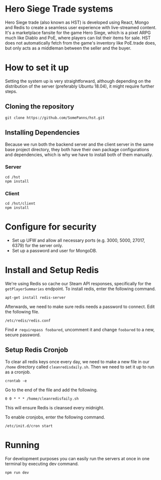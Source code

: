 # Hero Siege Trade systems
Hero Siege trade (also known as HST) is developed using React, Mongo and Redis to create a seamless user experience with live-streamed content. It's a marketplace fansite for the game Hero Siege, which is a pixel ARPG much like Diablo and PoE, where players can list their items for sale. HST does not automatically fetch from the game's inventory like PoE.trade does, but only acts as a middleman between the seller and the buyer.

# How to set it up
Setting the system up is very straightforward, although depending on the distribution of the server (preferably Ubuntu 18.04), it might require further steps.

## Cloning the repository
```
git clone https://github.com/SomePanns/hst.git
```

## Installing Dependencies
Because we run both the backend server and the client server in the same base project directory, they both have their own package configurations and dependencies, which is why we have to install both of them manually.

### Server
```
cd /hst
npm install
```

### Client
```
cd /hst/client
npm install
```

# Configure for security
- Set up UFW and allow all necessary ports (e.g. 3000, 5000, 27017, 6379) for the server only.
- Set up a password and user for MongoDB.

# Install and Setup Redis
We're using Redis so cache our Steam API responses, specifically for the `getPlayerSummaries` endpoint. To install redis, enter the following command.
```
apt-get install redis-server
```

Afterwards, we need to make sure redis needs a password to connect. Edit the following file.
```
/etc/redis/redis.conf
```
Find `# requirepass foobared`, uncomment it and change `foobared` to a new, secure password.

## Setup Redis Cronjob
To clear all redis keys once every day, we need to make a new file in our `/home` directory called `cleanredisdaily.sh`.
Then we need to set it up to run as a cronjob.
```
crontab -e
```
Go to the end of the file and add the following.
```
0 0 * * * /home/cleanredisfaily.sh
```
This will ensure Redis is cleansed every midnight.

To enable cronjobs, enter the following command.
```
/etc/init.d/cron start
```

# Running
For development purposes you can easily run the servers at once in one terminal by executing dev command.
```
npm run dev
```
